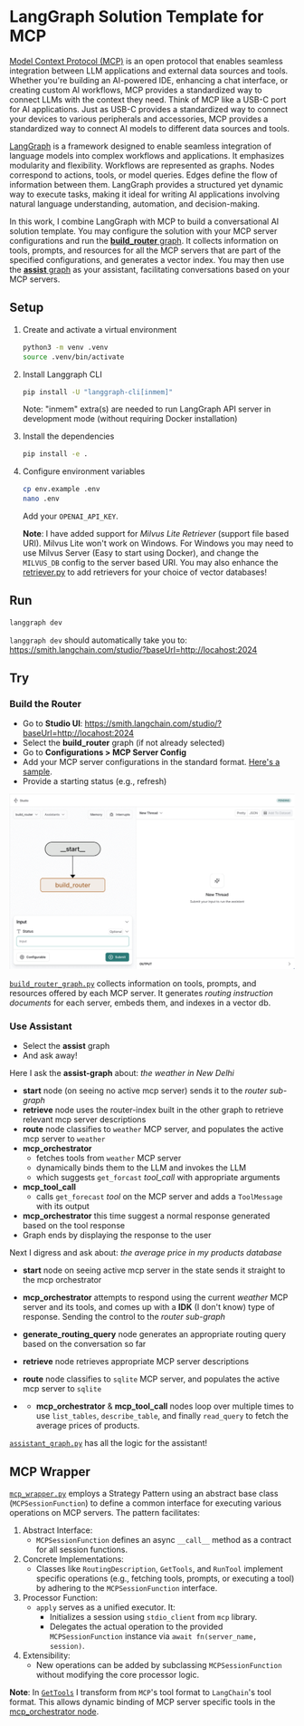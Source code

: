 # LangGraph Solution Template for MCP

[Model Context Protocol (MCP)](https://modelcontextprotocol.io/introduction) is an open protocol that enables seamless integration between LLM applications and external data sources and tools. Whether you're building an AI-powered IDE, enhancing a chat interface, or creating custom AI workflows, MCP provides a standardized way to connect LLMs with the context they need. Think of MCP like a USB-C port for AI applications. Just as USB-C provides a standardized way to connect your devices to various peripherals and accessories, MCP provides a standardized way to connect AI models to different data sources and tools.

[LangGraph](https://langchain-ai.github.io/langgraph/) is a framework designed to enable seamless integration of language models into complex workflows and applications. It emphasizes modularity and flexibility. Workflows are represented as graphs. Nodes correspond to actions, tools, or model queries. Edges define the flow of information between them. LangGraph provides a structured yet dynamic way to execute tasks, making it ideal for writing AI applications involving natural language understanding, automation, and decision-making.

In this work, I combine LangGraph with MCP to build a conversational AI solution template. You may configure the solution with your MCP server configurations and run the [**build_router** graph](src/langgraph_mcp/build_router_graph.py). It collects information on tools, prompts, and resources for all the MCP servers that are part of the specified configurations, and generates a vector index. You may then use the [**assist** graph](src/langgraph_mcp/assistant_graph.py) as your assistant, facilitating conversations based on your MCP servers.

## Setup

1.  Create and activate a virtual environment
    ```bash
    python3 -m venv .venv
    source .venv/bin/activate
    ```

2.  Install Langgraph CLI
    ```bash
    pip install -U "langgraph-cli[inmem]"
    ```
    Note: "inmem" extra(s) are needed to run LangGraph API server in development mode (without requiring Docker installation)

3.  Install the dependencies
    ```bash
    pip install -e .
    ```

4.  Configure environment variables
    ```bash
    cp env.example .env
    nano .env
    ```

    Add your `OPENAI_API_KEY`.

    **Note**: I have added support for *Milvus Lite Retriever* (support file based URI). Milvus Lite won't work on Windows. For Windows you may need to use Milvus Server (Easy to start using Docker), and change the `MILVUS_DB` config to the server based URI. You may also enhance the [retriever.py](src/langgraph_mcp/retriever.py) to add retrievers for your choice of vector databases!

## Run

```bash
langgraph dev
```

`langgraph dev` should automatically take you to: https://smith.langchain.com/studio/?baseUrl=http://locahost:2024

## Try

### Build the Router

- Go to **Studio UI**: https://smith.langchain.com/studio/?baseUrl=http://locahost:2024
- Select the **build_router** graph (if not already selected)
- Go to **Configurations > MCP Server Config**
- Add your MCP server configurations in the standard format. [Here's a sample](sample-mcp-server-config.json).
- Provide a starting status (e.g., refresh)


![Build Router](media/build-router.gif)

[`build_router_graph.py`](src/langgraph_mcp/build_router_graph.py) collects information on tools, prompts, and resources offered by each MCP server. It generates *routing instruction documents* for each server, embeds them, and indexes in a vector db.

### Use Assistant

- Select the **assist** graph
- And ask away!

Here I ask the **assist-graph** about: *the weather in New Delhi*
- **start** node (on seeing no active mcp server) sends it to the *router sub-graph*
- **retrieve** node uses the router-index built in the other graph to retrieve relevant mcp server descriptions
- **route** node classifies to `weather` MCP server, and populates the active mcp server to `weather`
- **mcp_orchestrator**
    - fetches tools from `weather` MCP server
    - dynamically binds them to the LLM and invokes the LLM
    - which suggests `get_forcast` *tool_call* with appropriate arguments
- **mcp_tool_call**
    - calls `get_forecast` *tool* on the MCP server and adds a `ToolMessage` with its output
- **mcp_orchestrator** this time suggest a normal response generated based on the tool response
- Graph ends by displaying the response to the user


Next I digress and ask about: *the average price in my products database*
- **start** node on seeing active mcp server in the state sends it straight to the mcp orchestrator
- **mcp_orchestrator** attempts to respond using the current *weather* MCP server and its tools, and comes up with a **IDK** (I don't know) type of response. Sending the control to the *router sub-graph*
- **generate_routing_query** node generates an appropriate routing query based on the conversation so far
- **retrieve** node retrieves appropriate MCP server descriptions
- **route** node classifies to `sqlite` MCP server, and populates the active mcp server to `sqlite`

- - **mcp_orchestrator** & **mcp_tool_call** nodes loop over multiple times to use `list_tables`, `describe_table`, and finally `read_query` to fetch the average prices of products.

[`assistant_graph.py`](src/langgraph_mcp/assistant_graph.py) has all the logic for the assistant!


## MCP Wrapper

[`mcp_wrapper.py`](src/langgraph_mcp/mcp_wrapper.py) employs a Strategy Pattern using an abstract base class (`MCPSessionFunction`) to define a common interface for executing various operations on MCP servers. The pattern facilitates:
1.	Abstract Interface:
	- `MCPSessionFunction` defines an async `__call__` method as a contract for all session functions.
2.	Concrete Implementations:
    - Classes like `RoutingDescription`, `GetTools`, and `RunTool` implement specific operations (e.g., fetching tools, prompts, or executing a tool) by adhering to the `MCPSessionFunction` interface.
3.	Processor Function:
	- `apply` serves as a unified executor. It:
	    - Initializes a session using `stdio_client` from `mcp` library.
	    - Delegates the actual operation to the provided `MCPSessionFunction` instance via `await fn(server_name, session)`.
4.	Extensibility:
	- New operations can be added by subclassing `MCPSessionFunction` without modifying the core processor logic.


**Note**: In [`GetTools`](src/langgraph_mcp/mcp_wrapper.py#L58) I transform from `MCP`'s tool format to `LangChain`'s tool format. This allows dynamic binding of MCP server specific tools in the [mcp_orchestrator node](src/langgraph_mcp/assistant_graph.py#L159).